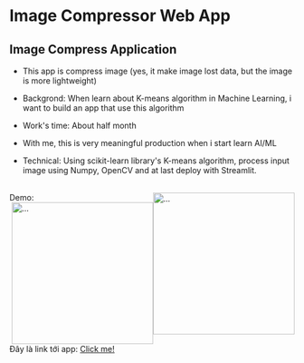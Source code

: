 # Image Compressor Web App
## Image Compress Application

- This app is compress image (yes, it make image lost data, but the image is more lightweight)
- Backgrond: When learn about K-means algorithm in Machine Learning, i want to build an app that use this algorithm

- Work's time: About half month

- With me, this is very meaningful production when i start learn AI/ML

- Technical: Using scikit-learn library's K-means algorithm, process input image using Numpy, OpenCV and at last deploy with Streamlit.
<br>
Demo:
<img style="float:right;" src="https://scontent.fhan3-1.fna.fbcdn.net/v/t1.6435-9/192976126_331642608519261_928936254113748320_n.jpg?_nc_cat=106&ccb=1-7&_nc_sid=730e14&_nc_ohc=3Vz-WDSHkbAAX8j8Elb&_nc_ht=scontent.fhan3-1.fna&oh=00_AT-zPP5TqhFsAqLxJ_4d63TbwWP_blYcR3C_7_J9H7f4EA&oe=630AD06D" alt="..." width="250" />
<br>
<img style="float:right;" src="https://user-images.githubusercontent.com/72654978/182035832-05eafccb-b0fe-463b-9076-ee4273fd7eba.png" alt="..." width="250" />
Đây là link tới app: <a href="https://share.streamlit.io/spidartist/app_image_compress/main/compress.py">Click me!</a>
